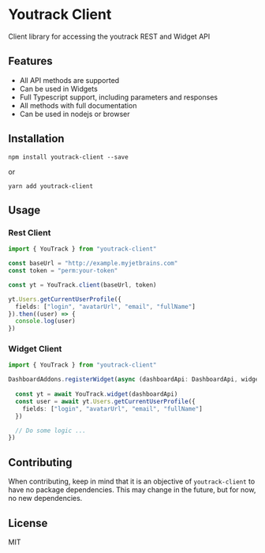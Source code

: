 # Youtrack Client
Client library for accessing the youtrack REST and Widget API

## Features
- All API methods are supported
- Can be used in Widgets
- Full Typescript support, including parameters and responses
- All methods with full documentation
- Can be used in nodejs or browser

## Installation
```SH
npm install youtrack-client --save
```
or
```SH
yarn add youtrack-client
```

## Usage

### Rest Client
```typescript
import { YouTrack } from "youtrack-client"

const baseUrl = "http://example.myjetbrains.com"
const token = "perm:your-token"

const yt = YouTrack.client(baseUrl, token)

yt.Users.getCurrentUserProfile({ 
  fields: ["login", "avatarUrl", "email", "fullName"] 
}).then((user) => {
  console.log(user)
})

```

### Widget Client

```typescript
import { YouTrack } from "youtrack-client"

DashboardAddons.registerWidget(async (dashboardApi: DashboardApi, widgetApi: WidgetApi) => {
  
  const yt = await YouTrack.widget(dashboardApi)
  const user = await yt.Users.getCurrentUserProfile({ 
    fields: ["login", "avatarUrl", "email", "fullName"]
  })

  // Do some logic ...
})
```

## Contributing
When contributing, keep in mind that it is an objective of `youtrack-client` to have no package dependencies. This may change in the future, but for now, no new dependencies.

## License

MIT
